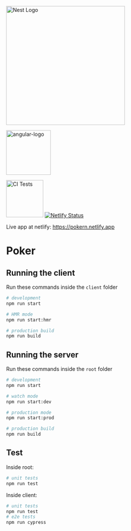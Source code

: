 
<a href="http://nestjs.com/" target="blank"><img src="https://nestjs.com/img/logo_text.svg" width="320" alt="Nest Logo" /></a>


<a href="https://angular.io/" target="blank"><img src="https://angular.io/assets/images/logos/angular/angular.svg" alt="angular-logo" width="120px" height="120px"/></a>
 
<img width="100" src="https://api.travis-ci.com/drdreo/poker.svg?branch=master" width="320" alt="CI Tests" />  [![Netlify Status](https://api.netlify.com/api/v1/badges/ba84f3f4-6438-4553-83e3-f9e8198dd9a1/deploy-status)](https://app.netlify.com/sites/pokern/deploys) 


Live app at netlify: https://pokern.netlify.app

# Poker

## Running the client
Run these commands inside the `client` folder
```bash
# development
npm run start

# HMR mode
npm run start:hmr

# production build
npm run build
```

## Running the server
Run these commands inside the `root` folder

```bash
# development
npm run start

# watch mode
npm run start:dev

# production mode
npm run start:prod

# production build
npm run build
```

## Test

Inside root: 
```bash
# unit tests
npm run test
```

Inside client: 
```bash
# unit tests 
npm run test
# e2e tests
npm run cypress
```
